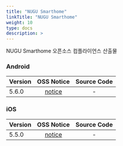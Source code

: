 ```yaml
---
title: "NUGU Smarthome"
linkTitle: "NUGU Smarthome"
weight: 10
type: docs
description: >
---
```


NUGU Smarthome 오픈소스 컴플라이언스 산출물

### Android

| Version | OSS Notice | Source Code |
|---|:---:|:---:|
| 5.6.0 | [notice](https://opensource.sktelecom.com/compliance_artifacts/nugu_smarthome/android/5.6.0/Smarthome_android_5.6.0_OSS_Notice.htm)  | - |

### iOS

| Version | OSS Notice | Source Code |
|---|:---:|:---:|
| 5.5.0 | [notice](https://opensource.sktelecom.com/compliance_artifacts/nugu_smarthome/ios/5.5.0/Smarthome_ios_5.5.0_OSS_Notice.html)  | - |